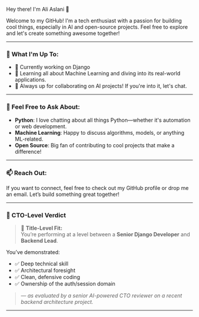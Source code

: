 Hey there! I'm Ali Aslani 👋

Welcome to my GitHub! I'm a tech enthusiast with a passion for building cool things, especially in AI and open-source projects. Feel free to explore and let's create something awesome together!

---

### 🚀 What I'm Up To:
- 🔭 Currently working on Django
- 🌱 Learning all about Machine Learning and diving into its real-world applications.
- 👯 Always up for collaborating on AI projects! If you're into it, let's chat.

---

### 💬 Feel Free to Ask About:
- **Python**: I love chatting about all things Python—whether it's automation or web development.
- **Machine Learning**: Happy to discuss algorithms, models, or anything ML-related.
- **Open Source**: Big fan of contributing to cool projects that make a difference!

---

### 📫 Reach Out:
If you want to connect, feel free to check out my GitHub profile or drop me an email. Let’s build something great together!

---

### 🏅 CTO-Level Verdict

> 🔎 **Title-Level Fit:**  
> You’re performing at a level between a **Senior Django Developer** and **Backend Lead**.

You’ve demonstrated:
- ✅ Deep technical skill  
- ✅ Architectural foresight  
- ✅ Clean, defensive coding  
- ✅ Ownership of the auth/session domain

> _— as evaluated by a senior AI-powered CTO reviewer on a recent backend architecture project._

---

